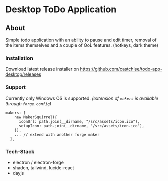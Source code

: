 # Desktop ToDo Application

## About

Simple todo application with an ability to pause and edit timer, removal of the items themselves and a couple of QoL features. (hotkeys, dark theme)

### Installation

Download latest release installer on https://github.com/castchise/todo-app-desktop/releases

### Support

Currently only Windows OS is supported.
_(extension of `makers` is available through `forge.config`)_

    makers: [
        new MakerSquirrel({
          iconUrl: path.join(__dirname, "/src/assets/icon.ico"),
          setupIcon: path.join(__dirname, "/src/assets/icon.ico"),
        }),
        ... // extend with another forge maker
      ],

### Tech-Stack

- electron / electron-forge
- shadcn, tailwind, lucide-react
- dayjs

